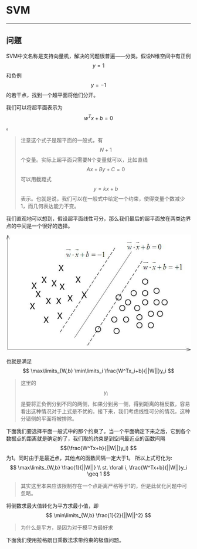 # SVM

---

## 问题

SVM中文名称是支持向量机，解决的问题很普遍——分类。假设N维空间中有正例$$y = 1$$和负例$$y=-1$$的若干点，找到一个超平面将他们分开。

我们可以将超平面表示为$$w^Tx+b=0$$。

> 注意这个式子是超平面的一般式，有$$N+1$$个变量。实际上超平面只需要N个变量就可以，比如直线$$Ax + By + C = 0$$可以用截距式$$y = kx +b$$表示。也就是说，我们可以在一般式中给定一个约束，使得变量个数减少1，而几何表达能力不变。

我们直观地可以想到，假设超平面线性可分，那么我们最后的超平面放在两类边界点的中间是一个很好的选择。

![](/assets/20140829134548371.jpeg)

也就是满足
$$
\max\limits_{W,b} \min\limits_i \frac{W^Tx_i+b}{||W||}y_i
$$
> 这里的$$y_i$$是要将正负例分到不同的两侧，如果分到另一侧，得到距离的相反数，容易看出这种情况对于上式是不优的。接下来，我们考虑线性可分的情况，这种分错侧的平面将被排除。

下面我们要选择平面一般式中的那个约束了。当一个平面确定下来之后，它到各个数据点的距离就是确定的了，我们取的约束是到空间最近点的函数间隔$$(\frac{W^Tx+b}{||W||}y_i) $$为1。同时由于是最近点，其他点的函数间隔一定大于1。
所以上式可化为:
$$
\max\limits_{W,b} \frac{1}{||W||}
\\
st. \forall i, \frac{W^Tx+b}{||W||}y_i \geq 1
$$
> 其实这里本来应该限制存在一个点距离严格等于1的，但是此优化问题中可忽略。

将倒数求最大值转化为平方求最小值，即
$$
\min\limits_{W,b} \frac{1}{2}{||W||^2}
$$
>为什么是平方，是因为对于模平方最好求

下面我们使用拉格朗日乘数法求带约束的极值问题。
